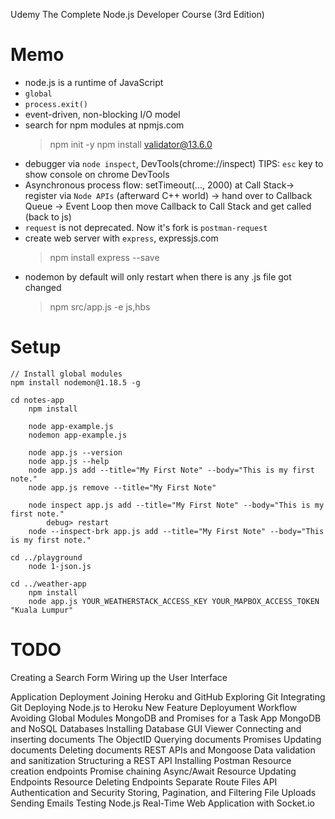 Udemy
The Complete Node.js Developer Course (3rd Edition)

# Memo

- node.js is a runtime of JavaScript
- `global`
- `process.exit()`
- event-driven, non-blocking I/O model
- search for npm modules at npmjs.com
	> npm init -y
	> npm install validator@13.6.0
- debugger via `node inspect`, DevTools(chrome://inspect)
	TIPS: `esc` key to show console on chrome DevTools
- Asynchronous process flow: setTimeout(..., 2000) at Call Stack-> register via `Node APIs` (afterward C++ world) -> hand over to Callback Queue -> Event Loop then move Callback to Call Stack and get called (back to js)
- `request` is not deprecated. Now it's fork is `postman-request`
- create web server with `express`, expressjs.com
	> npm install express --save
- nodemon by default will only restart when there is any .js file got changed
	> npm src/app.js -e js,hbs

# Setup
```
// Install global modules
npm install nodemon@1.18.5 -g

cd notes-app
	npm install

	node app-example.js
	nodemon app-example.js

	node app.js --version
	node app.js --help
	node app.js add --title="My First Note" --body="This is my first note."
	node app.js remove --title="My First Note"

	node inspect app.js add --title="My First Note" --body="This is my first note."
		debug> restart
	node --inspect-brk app.js add --title="My First Note" --body="This is my first note."

cd ../playground
	node 1-json.js

cd ../weather-app
	npm install
	node app.js YOUR_WEATHERSTACK_ACCESS_KEY YOUR_MAPBOX_ACCESS_TOKEN "Kuala Lumpur"

```

# TODO
Creating a Search Form
Wiring up the User Interface

Application Deployment
Joining Heroku and GitHub
Exploring Git
Integrating Git
Deploying Node.js to Heroku
New Feature Deployument Workflow
Avoiding Global Modules
MongoDB and Promises for a Task App
MongoDB and NoSQL Databases
Installing Database GUI Viewer
Connecting and inserting documents
The ObjectID
Querying documents
Promises
Updating documents
Deleting documents
REST APIs and Mongoose
Data validation and sanitization
Structuring a REST API
Installing Postman
Resource creation endpoints
Promise chaining
Async/Await
Resource Updating Endpoints
Resource Deleting Endpoints
Separate Route Files
API Authentication and Security
Storing, Pagination, and Filtering
File Uploads
Sending Emails
Testing Node.js
Real-Time Web Application with Socket.io
